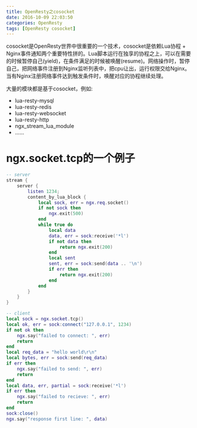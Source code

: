 ```yaml
---
title: OpenResty之cosocket
date: 2016-10-09 22:03:50
categories: OpenResty
tags: [OpenResty cosocket]
---
```


cosocket是OpenResty世界中很重要的一个技术，cosocket是依赖Lua协程 + Nginx事件通知两个重要特性拼的。Lua脚本运行在独享的协程之上，可以在需要的时候暂停自己(yield)，在条件满足的时候被唤醒(resume)。网络操作时，暂停自己，把网络事件注册到Nginx监听列表中，把cpu让出，运行权限交给Nginx。当有Nginx注册网络事件达到触发条件时，唤醒对应的协程继续处理。

大量的模块都是基于cosocket，例如:

 - lua-resty-mysql
 - lua-resty-redis
 - lua-resty-websocket
 - lua-resty-http
 - ngx_stream_lua_module
 - ......

# ngx.socket.tcp的一个例子
```lua
-- server
stream {
    server {  
        listen 1234;                   
        content_by_lua_block {         
            local sock, err = ngx.req.socket()
            if not sock then           
                ngx.exit(500)          
            end   
            while true do              
                local data             
                data, err = sock:receive('*l')
                if not data then       
                    return ngx.exit(200)   
                end                    
                local sent             
                sent, err = sock:send(data .. '\n')
                if err then            
                    return ngx.exit(200)
                end
            end
        }
    }
}                                                  
```

```lua
-- client
local sock = ngx.socket.tcp()
local ok, err = sock:connect("127.0.0.1", 1234)
if not ok then   
    ngx.say("failed to connect: ", err)
    return   
end
local req_data = "hello world\r\n"
local bytes, err = sock:send(req_data)
if err then  
    ngx.say("failed to send: ", err)
    return   
end
local data, err, partial = sock:receive('*l')
if err then  
    ngx.say("failed to recieve: ", err)
    return   
end
sock:close() 
ngx.say("response first line: ", data)  

```
